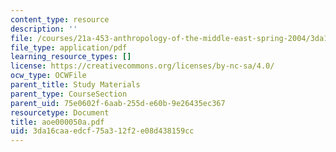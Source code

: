 ```yaml
---
content_type: resource
description: ''
file: /courses/21a-453-anthropology-of-the-middle-east-spring-2004/3da16caaedcf75a312f2e08d438159cc_aoe000050a.pdf
file_type: application/pdf
learning_resource_types: []
license: https://creativecommons.org/licenses/by-nc-sa/4.0/
ocw_type: OCWFile
parent_title: Study Materials
parent_type: CourseSection
parent_uid: 75e0602f-6aab-255d-e60b-9e26435ec367
resourcetype: Document
title: aoe000050a.pdf
uid: 3da16caa-edcf-75a3-12f2-e08d438159cc
---
```

